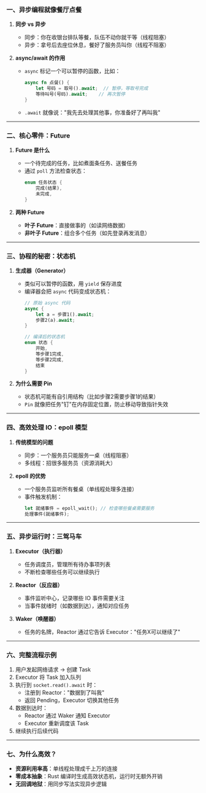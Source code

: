 
### 一、异步编程就像餐厅点餐
1. **同步 vs 异步**  
   - 同步：你在收银台排队等餐，队伍不动你就干等（线程阻塞）
   - 异步：拿号后去座位休息，餐好了服务员叫你（线程不阻塞）

2. **async/await 的作用**  
   - `async` 标记一个可以暂停的函数，比如：
     ```rust
     async fn 点餐() {
         let 号码 = 取号().await;  // 暂停，等取号完成
         等待叫号(号码).await;    // 再次暂停
     }
     ```
   - `.await` 就像说："我先去处理其他事，你准备好了再叫我"

---

### 二、核心零件：Future
1. **Future 是什么**  
   - 一个待完成的任务，比如煮面条任务、送餐任务
   - 通过 `poll` 方法检查状态：
     ```rust
     enum 任务状态 {
         完成(结果),
         未完成,
     }
     ```

2. **两种 Future**  
   - **叶子 Future**：直接做事的（如读网络数据）
   - **非叶子 Future**：组合多个任务（如先登录再发消息）

---

### 三、协程的秘密：状态机
1. **生成器（Generator）**  
   - 类似可以暂停的函数，用 `yield` 保存进度
   - 编译器会把 `async` 代码变成状态机：
     ```rust
     // 原始 async 代码
     async {
         let a = 步骤1().await;
         步骤2(a).await;
     }
     
     // 编译后的状态机
     enum 状态 {
         开始,
         等步骤1完成,
         等步骤2完成,
         结束
     }
     ```

2. **为什么需要 Pin**  
   - 状态机可能有自引用结构（比如步骤2需要步骤1的结果）
   - `Pin` 就像把任务"钉"在内存固定位置，防止移动导致指针失效

---

### 四、高效处理 IO：epoll 模型
1. **传统模型的问题**  
   - 同步：一个服务员只能服务一桌（线程阻塞）
   - 多线程：招很多服务员（资源消耗大）

2. **epoll 的优势**  
   - 一个服务员监听所有餐桌（单线程处理多连接）
   - 事件触发机制：
     ```rust
     let 就绪事件 = epoll_wait(); // 检查哪些餐桌需要服务
     处理事件(就绪事件);
     ```

---

### 五、异步运行时：三驾马车
1. **Executor（执行器）**  
   - 任务调度员，管理所有待办事项列表
   - 不断检查哪些任务可以继续执行

2. **Reactor（反应器）**  
   - 事件监听中心，记录哪些 IO 事件需要关注
   - 当事件就绪时（如数据到达），通知对应任务

3. **Waker（唤醒器）**  
   - 任务的名牌，Reactor 通过它告诉 Executor："任务X可以继续了"

---

### 六、完整流程示例
1. 用户发起网络请求 → 创建 Task
2. Executor 将 Task 加入队列
3. 执行到 `socket.read().await` 时：
   - 注册到 Reactor："数据到了叫我"
   - 返回 Pending，Executor 切换其他任务
4. 数据到达时：
   - Reactor 通过 Waker 通知 Executor
   - Executor 重新调度该 Task
5. 继续执行后续代码

---

### 七、为什么高效？
- **资源利用率高**：单线程处理成千上万的连接
- **零成本抽象**：Rust 编译时生成高效状态机，运行时无额外开销
- **无回调地狱**：用同步写法实现异步逻辑
